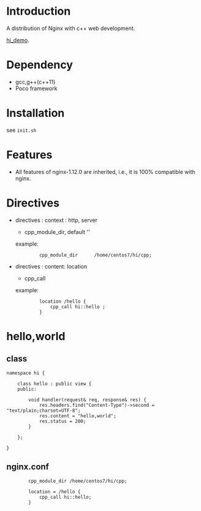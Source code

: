# Introduction
A distribution of Nginx with c++ web development. 

[hi_demo](https://github.com/webcpp/hi_demo).

# Dependency
- gcc,g++(c++11)
- Poco framework

# Installation
see `init.sh`


# Features
- All features of nginx-1.12.0 are inherited, i.e., it is 100% compatible with nginx.

# Directives
- directives : context :  http, server
    - cpp_module_dir,           default ''

    example:

```
            cpp_module_dir      /home/centos7/hi/cpp;
```
- directives : content: location
    - cpp_call 

    example:
    
```
            location /hello {
                cpp_call hi::hello ;
            }
```

# hello,world

## class

```
namespace hi {

    class hello : public view {
    public:

        void handler(request& req, response& res) {
            res.headers.find("Content-Type")->second = "text/plain;charset=UTF-8";
            res.content = "hello,world";
            res.status = 200;
        }

    };

}

```
## nginx.conf

```
        cpp_module_dir /home/centos7/hi/cpp;

        location = /hello {
            cpp_call hi::hello;
        }

```